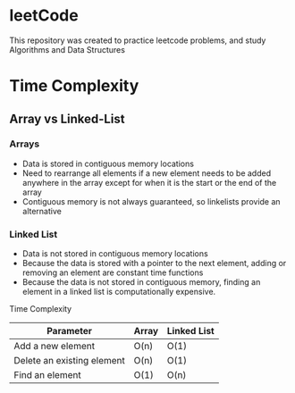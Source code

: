 # leetCode
This repository was created to practice leetcode problems, and study Algorithms and Data Structures

# Time Complexity
## Array vs Linked-List

### Arrays
- Data is stored in contiguous memory locations
- Need to rearrange all elements if a new element needs to be added anywhere in the array except for when it is the start or the end of the array
- Contiguous memory is not always guaranteed, so linkelists provide an alternative

### Linked List
- Data is not stored in contiguous memory locations
- Because the data is stored with a pointer to the next element, adding or removing an element are constant time functions
- Because the data is not stored in contiguous memory, finding an element in a linked list is computationally expensive.
  
Time Complexity

| Parameter                        | Array   | Linked List   |
| ---------------------------------| ------- | --------------|
| Add a new element                | O(n)    | O(1)          |
| Delete an existing element       | O(n)    | O(1)          |
| Find an element                  | O(1)    | O(n)          |
